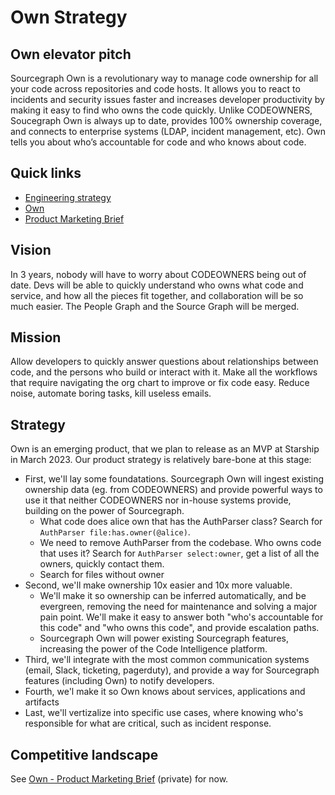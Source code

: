 # Own Strategy

## Own elevator pitch

Sourcegraph Own is a revolutionary way to manage code ownership for all your code across repositories and code hosts. It allows you to react to incidents and security issues faster and increases developer productivity by making it easy to find who owns the code quickly. Unlike CODEOWNERS, Soucegraph Own is always up to date, provides 100% ownership coverage, and connects to enterprise systems (LDAP, incident management, etc). Own tells you about who’s accountable for code and who knows about code.

## Quick links

- [Engineering strategy](../../../departments/engineering/index.md#product-vision-and-strategy)
- [Own](../../../departments/engineering/teams/own/index.md)
- [Product Marketing Brief](https://docs.google.com/document/d/1597R1KNoyrU79twn0xoBBMxexnRRGe2I1VQA4mxtR-I/edit#heading=h.a9uhc0ymvnxt)

## Vision

In 3 years, nobody will have to worry about CODEOWNERS being out of date. Devs will be able to quickly understand who owns what code and service, and how all the pieces fit together, and collaboration will be so much easier. The People Graph and the Source Graph will be merged.

## Mission

Allow developers to quickly answer questions about relationships between code, and the persons who build or interact with it. Make all the workflows that require navigating the org chart to improve or fix code easy. Reduce noise, automate boring tasks, kill useless emails.

## Strategy

Own is an emerging product, that we plan to release as an MVP at Starship in March 2023. Our product strategy is relatively bare-bone at this stage:

- First, we'll lay some foundatations. Sourcegraph Own will ingest existing ownership data (eg. from CODEOWNERS) and provide powerful ways to use it that neither CODEOWNERS nor in-house systems provide, building on the power of Sourcegraph.
  - What code does alice own that has the AuthParser class? Search for `AuthParser file:has.owner(@alice)`.
  - We need to remove AuthParser from the codebase. Who owns code that uses it? Search for `AuthParser select:owner`, get a list of all the owners, quickly contact them.
  - Search for files without owner
- Second, we'll make ownership 10x easier and 10x more valuable.
  - We'll make it so ownership can be inferred automatically, and be evergreen, removing the need for maintenance and solving a major pain point. We'll make it easy to answer both "who's accountable for this code" and "who owns this code", and provide escalation paths.
  - Sourcegraph Own will power existing Sourcegraph features, increasing the power of the Code Intelligence platform.
- Third, we'll integrate with the most common communication systems (email, Slack, ticketing, pagerduty), and provide a way for Sourcegraph features (including Own) to notify developers.
- Fourth, we'l make it so Own knows about services, applications and artifacts
- Last, we'll vertizalize into specific use cases, where knowing who's responsible for what are critical, such as incident response.

## Competitive landscape

See [Own - Product Marketing Brief](https://docs.google.com/document/d/1597R1KNoyrU79twn0xoBBMxexnRRGe2I1VQA4mxtR-I/edit#heading=h.a9uhc0ymvnxt) (private) for now.
